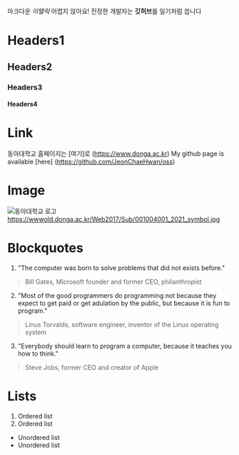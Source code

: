 마크다운 *이탤릭* 어렵지 않아요!
진정한 개발자는 **깃허브**를 일기처럼 씁니다

# Headers1
## Headers2
### Headers3
#### Headers4

# Link
동아대학교 홈페이지는 [여기]로 (https://www.donga.ac.kr)
My github page is available [here] (https://github.com/JeonChaeHwan/oss)

# Image
![동아대학교 로고](https://postfiles.pstatic.net/20160428_11/ohminho_1461803883530TEh4n_JPEG/%B1%B3%C0%B0%2C%B4%EB%C7%D0%2C%C7%D0%B1%B3%B5%BF%BE%C6%B4%EB%C7%D0%B1%B3%B7%CE%B0%ED.jpg?type=w3)
https://wwwold.donga.ac.kr/Web2017/Sub/001004001_2021_symbol.jpg
# Blockquotes
1. "The computer was born to solve problems that did not exists before."
> Bill Gates, Microsoft founder and former CEO, philanthropist
2. "Most of the good programmers do programming not because they expect to get paid or get adulation by the public, but because it is fun to program."
>  Linus Torvalds, software engineer, inventor of the Linux operating system
3. "Everybody should learn to program a computer, because it teaches you how to think."
> Steve Jobs, former CEO and creator of Apple

# Lists
1. Ordered list
2. Ordered list

* Unordered list
* Unordered list
